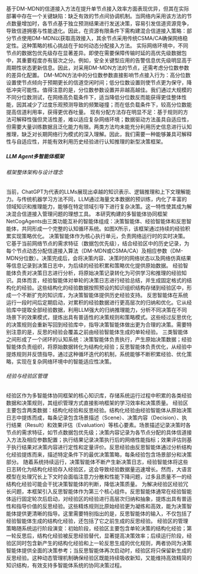 <!-- 基于DM-MDN的信道接入方法虽然在提高单个节点接入效率方面表现出色，但其在实际应用中面临一个关键的局限性：缺乏有效的节点间协调机制。当局域网内同时采用此方法的节点数量增加时，各节点基于预测结果独立做出发送决策，容易导致节点间的激烈竞争，从而引发信道拥塞和性能下降。因此在有限的资源下，应当建立一种混合信道接入策略：部分节点采用DM-MDN方法以获得更高的接入效率，其余节点则采用传统CSMA/CA方法以保证网络稳定性。这种混合策略能够有效平衡网络性能与稳定性，但同时也带来了一个新的挑战：如何确定哪些节点应采用DM-MDN方法，哪些节点应采用CSMA/CA方法？
这一挑战进一步复杂化的因素在于，实际网络环境中不同节点的数据包优先级存在显著差异。即使是需要保障传输时延的高优先级数据包，其重要程度也有层次之分。例如，安全关键型应用的告警信息明显优先于一般的周期性状态更新信息。因此，对于采用DM-MDN方法的节点，还需要考虑其分位数参数的差异化设置。
如前所述，DM-MDN方法中的分位数参数直接影响节点的信道接入行为：高分位数设置使节点倾向于预期更长的信道空闲时间，从而表现得更为积极；低分位数设置则使节点更为保守，降低发送冲突的可能性。值得注意的是，分位数参数的设置并非越高越好。我们的研究表明，在网络高负载条件下，适当降低分位数反而能获得更好的整体性能，因为这减少了因过度乐观预测导致的频繁碰撞。而在低负载条件下，较高的分位数能够提高信道利用率，获得更好的吞吐量。
因此，我们需要一种动态的分配算法，能够根据网络状态和节点需求，为每个节点分配最适合的接入方法（DM-MDN或CSMA/CA）及相应的参数设置（如DM-MDN的分位数）。这种算法需要综合考虑网络的整体负载状况、各节点的优先级需求以及历史性能表现，做出智能化的资源分配决策。

面对混合信道接入管理的复杂挑战，传统分配方法存在明显局限性：基于规则的方法虽可解释性强但缺乏灵活性，预设规则难以覆盖多变网络环境的所有场景；基于数据驱动的方法具有自适应能力但需要大量训练数据，且决策过程不透明，泛化能力不足。更为关键的是，这两类方法都未能充分利用历史信息构建有效的认知策略，通常仅关注当前网络状态或短期数据，缺乏对长期网络行为模式的深入理解和推理能力，难以实现真正智能化、前瞻性的资源分配决策。因此，我们需要一种能够兼具可解释性与自适应性，并能有效利用历史经验进行认知推理的新型决策框架。 -->

基于DM-MDN的信道接入方法在提升单节点接入效率方面表现优异，但其在实际部署中存在一个关键缺陷：缺乏有效的节点间协调机制。当网络内采用该方法的节点数量增加时，各节点基于独立预测结果进行发送决策，容易引发信道资源竞争，导致信道拥塞与性能退化。因此，在资源有限条件下需构建混合信道接入策略：部分节点使用DM-MDN以获取高效接入，其余节点采用传统CSMA/CA确保网络稳定性。这种策略的核心挑战在于如何动态分配接入方法。
实际网络环境中，不同节点的数据包优先级存在显著差异。即使在需要保障传输时延的高优先级数据包中，其重要程度亦有层次之分。例如，安全关键型应用的告警信息优先级明显高于周期性状态更新信息。因此，对采用DM-MDN方法的节点，还需考虑分位数参数的差异化配置。
DM-MDN方法中的分位数参数直接影响节点接入行为：高分位数设置使节点倾向于预期更长的信道空闲时间；低分位数设置则使节点更为保守，降低冲突可能性。值得注意的是，分位数参数设置并非越高越佳。我们通过大规模的不同分位数测试，在网络高负载条件下，适当降低分位数反而能获得更佳整体性能，因其减少了过度乐观预测导致的频繁碰撞；而在低负载条件下，较高分位数能提高信道利用率，获得更优吞吐量。
现有分配方法存在明显不足：基于规则的方法可解释性强但灵活性差，难以适应复杂网络环境；数据驱动方法虽具自适应性，但需要大量训练数据且泛化能力有限。两类方法均未能充分利用历史信息进行认知推理，缺乏对长期网络行为模式的深入理解。因此，我们需要一种能够兼具可解释性与自适应性，并能有效利用历史经验进行认知推理的新型决策框架。

##### LLM Agent多智能体框架
###### 框架整体架构与设计理念
<!-- 近年来，以ChatGPT为代表的大语言模型(LLM)展现出强大的知识表示、逻辑推理和上下文理解能力。不同于传统机器学习方法，LLM通过海量文本数据的预训练，已经内化了丰富的世界知识和逻辑推理能力，能够在特定领域知识的引导下进行复杂的推理和决策。这些特性使LLM成为解决混合信道接入管理问题的理想工具。
本研究构建的多智能体协同框架由三类功能互补的智能体组成：决策智能体、经验智能体和反思智能体。这三类智能体共同形成一个完整的认知循环系统，能够不断积累经验并优化决策策略。图X展示了该框架的整体架构和工作流程。
决策智能体作为框架的核心执行单元，直接参与网络运行时的实时决策过程。它接收当前网络各节点的需求特征（数据包优先级），综合经验库中的历史决策记录和规则，为每个节点动态确定最适合的信道接入算法（DM-MDN或CSMA/CA）及相应的参数设置（DM-MDN的分位数）。决策完成后，会将决策内容、决策时的网络状态以及网络仿真结果等信息记录到决策日志中，为后续的经验积累和策略优化提供原始数据。
经验智能体负责对决策日志进行分析，将原始决策记录转化为可供学习和推理的经验知识。具体而言，经验智能体对单轮的决策日志进行经验总结，并生成固定格式的结构化的经验。这些结构化的经验数据按照预设的知识组织结构存储到经验库中，形成一个不断扩充的知识库，为决策智能体提供历史经验支持。
反思智能体在系统运行一段时间后定期启动，对累积的经验数据进行更高层次的归纳和优化。它从经验库中提取全部经验数据，利用LLM强大的归纳推理能力，分析不同决策在不同场景下的效果模式，提炼出具有普适性的决策规则和策略模式。这些经过反思优化的决策规则会重新写回到经验库中，指导决策智能体做出更为合理的决策。需要特别注意的是，反思的经验会覆盖之前由经验智能体生成的单轮经验。
三类智能体之间形成了一个闭环的认知系统：决策智能体负责执行，产生原始决策数据；经验智能体负责组织，将原始数据转化为结构化经验；反思智能体负责优化，从经验中提炼规则并反馈指导。通过这种循环迭代的机制，系统能够不断积累经验、优化策略，实现在复杂网络环境中的智能适应性决策。 -->

当前，ChatGPT为代表的LLMs展现出卓越的知识表示、逻辑推理和上下文理解能力。与传统机器学习方法不同，LLM通过海量文本数据的预训练，内化了丰富的领域知识和推理能力，能够在特定领域引导下进行复杂决策。这一特性使其成为解决混合信道接入管理问题的理想工具。
本研究构建的多智能体协同框架NetCogAgents由三类功能互补的智能体组成：决策智能体、经验智能体和反思智能体，共同形成一个完整的认知循环系统。如图X所示，该框架通过持续的经验积累实现策略优化。
决策智能体作为核心执行单元，负责网络运行时的实时决策。它基于当前网络节点的需求特征（数据包优先级），结合经验区中的历史记录，为每个节点动态分配信道接入算法（DM-MDN或CSMA/CA）及相应参数（DM-MDN分位数）。决策完成后，会将决策内容、决策时的网络状态以及网络仿真结果等信息记录到决策日志中，为后续的经验积累和策略优化提供原始数据。
经验智能体负责对决策日志进行分析，将原始决策记录转化为可供学习和推理的经验知识。具体而言，经验智能体对单轮的决策日志进行经验总结，并生成固定格式的结构化的经验。这些结构化的经验数据按照预设的知识组织结构存储到经验区中，形成一个不断扩充的知识库，为决策智能体提供历史经验支持。
反思智能体在系统运行一段时间后定期启动，对累积的经验数据进行更高层次的归纳和优化。它从经验库中提取全部经验数据，利用LLM强大的归纳推理能力，分析不同决策在不同场景下的效果模式，提炼出具有普适性的决策规则和策略模式。这些经过反思优化的决策规则会重新写回到经验库中，指导决策智能体做出更为合理的决策。需要特别注意的是，反思的经验会覆盖之前由经验智能体生成的单轮经验。
三类智能体之间形成了一个闭环的认知系统：决策智能体负责执行，产生原始决策数据；经验智能体负责组织，将原始数据转化为结构化经验；反思智能体负责优化，从经验中提炼规则并反馈指导。通过这种循环迭代的机制，系统能够不断积累经验、优化策略，实现在复杂网络环境中的智能适应性决策。
###### 经验与经验区管理
<!-- 经验区（Experience Pool）是多智能体协同框架的核心知识库，存储了系统运行过程中积累的各类经验数据和决策规则。经验内容和经验区的组织和管理直接影响整个框架的学习效率和决策质量。
经验区主要包含两类数据：结构化经验记录和优化决策规则。
结构化经验记录由经验智能体从原始决策日志中提炼而来，每条记录包含以下核心要素： 场景描述（Scene）：记录决策时的各个节点的需求（节点数据包优先级）。决策内容（Decision）：记录为各节点分配的具体信道接入方法（DM-MDN或CSMA/CA）及相应参数设置（如DM-MDN的分位数值）。执行结果（Result）：记录决策执行后的网络性能表现，包括吞吐量、平均时延、丢包率等指标。效果评估（Evaluation）：基于执行结果对决策效果进行定性和定量评估，包括与预期目标的符合度、相比历史决策的改进程度等。
优化决策规则则是由反思智能体通过分析经验记录提炼而来，描述在特定条件下应采取的最优决策策略，每条规则包含条件部分（网络节点需求）和行动部分（推荐的接入方法和参数设置）。
随着系统持续运行，决策智能体不断产生新的决策记录，经验智能体将这些记录转化为结构化经验存入经验区，导致经验数据量迅速增长。然而，大语言模型在处理过长上下文时会面临注意力分散和性能下降的问题，过多且质量参差不齐的经验记录反而会干扰决策智能体的判断，降低决策质量。
这一挑战促使我们引入反思智能体作为系统的第三个核心组件。反思智能体通常在经验智能体运行固定轮次后启动，对已积累的单轮决策经验进行高层次归纳和抽象，提炼出具有普适性和指导价值的优化决策规则。这些精炼的规则比原始经验更为凝练和高效，能够为决策智能体提供更加清晰的指导。
经验区的管理也随系统运行阶段而演变：初始阶段，经验区主要包含单轮决策的结构化经验记录；第一轮反思后，这些原始经验被优化决策规则所替代，大幅提高了决策效率；在后续运行至下一轮反思之前，经验区同时包含新产生的结构化经验和上一轮反思生成的优化规则，两者协同为决策智能体提供全面的决策参考。这种动态管理机制确保了经验区既能不断吸收新知，又能保持高效精简的知识结构。 -->

经验区作为多智能体协同框架的核心知识库，存储系统运行过程中积累的各类经验数据和决策规则，其组织管理方式直接影响框架的学习效率和决策质量。
经验区主要包含两类数据：结构化经验和反思经验。结构化经验由经验智能体从原始决策日志中提炼而成，每条记录包含场景描述（Scene）、决策内容（Decision）、执行结果（Result）和效果评估（Evaluation）等核心要素。场景描述记录决策时各节点的需求特征，如节点数据包优先级；决策内容记录为各节点分配的具体信道接入方法及相应参数配置；执行结果记录决策执行后的网络性能指标；效果评估则基于执行结果对决策内容进行定性和定量评价。反思经验由反思智能体通过分析结构化经验提炼而来，描述特定条件下的最优决策策略，每条经验包含场景部分和决策部分。
随着系统持续运行，决策智能体不断产生新决策日志，经验智能体将这些日志转化为结构化经验存入经验区，这会导致经验数据量迅速增长。然而，大语言模型在处理冗长上下文时会面临注意力分散和性能下降问题，过多且质量不一的经结构化经验可能会干扰决策智能体的判断，降低决策质量。
为解决经验区经验冗长问题，本框架引入反思智能体作为第三个核心组件。反思智能体通常在经验智能体运行固定轮次后启动，对经验区的经验进行高层次归纳和抽象，提炼出具有普适性和指导价值的反思经验。这些精炼规则比原始经验更为凝练和高效，能为决策智能体提供更清晰的指导。这里需要特别指出的是，反思智能体的输入，不仅包括了经验智能体生成的结构化经验，还包括了它之前生成的反思经验。
经验区的管理策略随系统运行阶段演变：初始阶段，经验区主要包含单轮决策的结构化经验；第一轮反思后，结构化经验被反思经验替代，显著提高决策效率；后续运行阶段，经验区同时包含新产生的结构化经验和上一轮反思生成的优化规则，两者协同为决策智能体提供全面的决策参考；当反思智能体再次启动时，经验区将只保留新生成的反思经验。这种动态管理机制确保经验区既能持续吸收新知，又能维持高效精简的知识结构，有效支持多智能体系统的协同决策过程。
